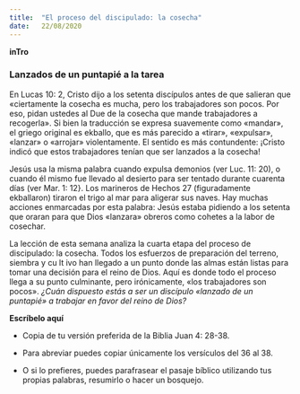 ```yaml
---
title:  "El proceso del discipulado: la cosecha"
date:   22/08/2020
---
```


**inTro**

### Lanzados de un puntapié a la tarea

En Lucas 10: 2, Cristo dijo a los setenta discípulos antes de que salieran que «ciertamente la cosecha es mucha, pero los trabajadores son pocos. Por eso, pidan ustedes al Due de la cosecha que mande trabajadores a recogerla». Si bien la traducción se expresa suavemente como «mandar», el griego original es ekballo, que es más parecido a «tirar», «expulsar», «lanzar» o «arrojar» violentamente. El sentido es más contundente: ¡Cristo indicó que estos trabajadores tenían que ser lanzados a la cosecha!

Jesús usa la misma palabra cuando expulsa demonios (ver Luc. 11: 20), o cuando él mismo fue llevado al desierto para ser tentado durante cuarenta días (ver Mar. 1: 12}. Los marineros de Hechos 27 (figuradamente ekballaron) tiraron el trigo al mar para aligerar sus naves. Hay muchas acciones enmarcadas por esta palabra: Jesús estaba pidiendo a los setenta que oraran para que Dios «lanzara» obreros como cohetes a la labor de cosechar.

La lección de esta semana analiza la cuarta etapa del proceso de discipulado: la cosecha. Todos los esfuerzos de preparación del terreno, siembra y cu lt ivo han llegado a un punto donde las almas están listas para tomar una decisión para el reino de Dios. Aquí es donde todo el proceso llega a su punto culminante, pero irónicamente, «los trabajadores son pocos». _¿Cuán dispuesto estás a ser un discípulo «lanzado de un puntapié» a trabajar en favor del reino de Dios?_

**Escríbelo aquí**

- Copia de tu versión preferida de la Biblia Juan 4: 28-38.

- Para abreviar puedes copiar únicamente los versículos del 36 al 38.

- O si lo prefieres, puedes parafrasear el pasaje bíblico utilizando tus propias palabras, resumirlo o hacer un bosquejo.
